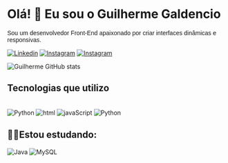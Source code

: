 <h1>Olá! 👋 Eu sou o Guilherme Galdencio</h1>
<p style="font-family: Arial">Sou um desenvolvedor Front-End apaixonado por criar interfaces dinâmicas e responsivas.</p>

[![Linkedin](https://img.shields.io/badge/LinkedIn-0077B5?style=for-the-badge&logo=linkedin&logoColor=white)](https://www.linkedin.com/in/guilherme-galdencio-marques-37638b261/) [![Instagram](https://img.shields.io/badge/Instagram-E4405F?style=for-the-badge&logo=instagram&logoColor=white)](https://www.linkedin.com/in/guilherme-galdencio-marques-37638b261/) [![Instagram](https://img.shields.io/badge/Gmail-D14836?style=for-the-badge&logo=gmail&logoColor=white)](https://www.linkedin.com/in/guilherme-galdencio-marques-37638b261/)

![Guilherme GitHub stats](https://github-readme-stats.vercel.app/api?username=GuilhermeGal&show_icons=true&theme=dark)

## Tecnologias que utilizo
<div style="display: inline_block"><br/>
<img align="center" alt="Python" src="https://img.shields.io/badge/HTML5-E34F26?style=for-the-badge&logo=html5&logoColor=white">
<img align="center" alt="html" src="https://img.shields.io/badge/CSS3-1572B6?style=for-the-badge&logo=css3&logoColor=white">
<img align="center" alt="javaScript" src="https://img.shields.io/badge/JavaScript-F7DF1E?style=for-the-badge&logo=javascript&logoColor=black">
<img align="center" alt="Python" src="https://img.shields.io/badge/Python-14354C?style=for-the-badge&logo=python&logoColor=white">
</div>
<h2>👨‍💻Estou estudando:</h2>
<div style="display: inline_block">
<img align="center" alt="Java" src="https://img.shields.io/badge/Java-ED8B00?style=for-the-badge&logo=openjdk&logoColor=white">
<img align="center" alt="MySQL" src="https://img.shields.io/badge/MySQL-005C84?style=for-the-badge&logo=mysql&logoColor=white">
</div>
